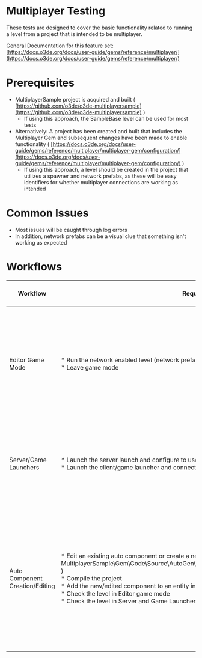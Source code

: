 **Multiplayer** **Testing**
===========================

These tests are designed to cover the basic functionality related to running a level from a project that is intended to be multiplayer.

General Documentation for this feature set: [https://docs.o3de.org/docs/user-guide/gems/reference/multiplayer/](https://docs.o3de.org/docs/user-guide/gems/reference/multiplayer/)

**Prerequisites**
=================

*   MultiplayerSample project is acquired and built ( [https://github.com/o3de/o3de-multiplayersample](https://github.com/o3de/o3de-multiplayersample) )
    *   If using this approach, the SampleBase level can be used for most tests
*   Alternatively: A project has been created and built that includes the Multiplayer Gem and subsequent changes have been made to enable functionality ( [https://docs.o3de.org/docs/user-guide/gems/reference/multiplayer/multiplayer-gem/configuration/](https://docs.o3de.org/docs/user-guide/gems/reference/multiplayer/multiplayer-gem/configuration/) )
    *   If using this approach, a level should be created in the project that utilizes a spawner and network prefabs, as these will be easy identifiers for whether multiplayer connections are working as intended

**Common Issues**
=================

*   Most issues will be caught through log errors
*   In addition, network prefabs can be a visual clue that something isn't working as expected

**Workflows**
=============

  

| Workflow                        | Requests                                                                                                                                                                                                                                                                                                                                                    | What To Watch Out For                                                                                                                                                                   |
|---------------------------------|-------------------------------------------------------------------------------------------------------------------------------------------------------------------------------------------------------------------------------------------------------------------------------------------------------------------------------------------------------------|-----------------------------------------------------------------------------------------------------------------------------------------------------------------------------------------|
| Editor Game Mode                | *   Run the network enabled level (network prefabs, spawners, etc.) in game mode in Editor<br>*   Leave game mode                                                                                                                                                                                                                                           | *   Network player prefabs are never spawned<br>*   Error logs in Editor Console<br>*   Connection drops<br>*   Server process doesn't shut down                                        |
| Server/Game Launchers           | *   Launch the server launch and configure to use the network enabled level<br>*   Launch the client/game launcher and connect to the server                                                                                                                                                                                                                | *   Network player prefabs are never spawned<br>*   Error logs in either console (~)<br>*   Connection drops                                                                            |
| Auto Component Creation/Editing | *   Edit an existing auto component or create a new one (existing example: MultiplayerSample\\Gem\\Code\\Source\\AutoGen\\NetworkHealthComponent.AutoComponent.xml )<br>*   Compile the project<br>*   Add the new/edited component to an entity in the level<br>*   Check the level in Editor game mode<br>*   Check the level in Server and Game Launcher | *   Compile errors that don't seem to result from user error<br>*   Component doesn't display in Component List in Editor<br>*   Error logs in Editor, Server or Game Launcher consoles |
